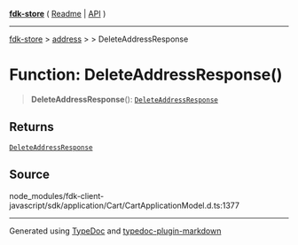 [**fdk-store**](../../../README.md) ( [Readme](../../../README.md) \| [API](../../../API.md) )

---

[fdk-store](../../../API.md) > [address](../../README.md) > [<internal>](../README.md) > DeleteAddressResponse

# Function: DeleteAddressResponse()

> **DeleteAddressResponse**(): [`DeleteAddressResponse`](../type-aliases/type-alias.DeleteAddressResponse.md)

## Returns

[`DeleteAddressResponse`](../type-aliases/type-alias.DeleteAddressResponse.md)

## Source

node_modules/fdk-client-javascript/sdk/application/Cart/CartApplicationModel.d.ts:1377

---

Generated using [TypeDoc](https://typedoc.org/) and [typedoc-plugin-markdown](https://www.npmjs.com/package/typedoc-plugin-markdown)
